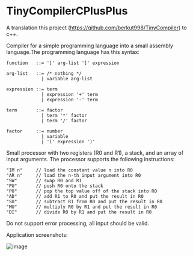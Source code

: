 # TinyCompilerCPlusPlus

A translation this project (https://github.com/berkut998/TinyCompiler) to c++.

Compiler for a simple programming language into a small assembly language.The programming language has this syntax:
    
    function   ::= '[' arg-list ']' expression

    arg-list   ::= /* nothing */
                 | variable arg-list

    expression ::= term
                 | expression '+' term
                 | expression '-' term

    term       ::= factor
                 | term '*' factor
                 | term '/' factor

    factor     ::= number
                 | variable
                 | '(' expression ')'


Small processor with two registers (R0 and R1), a stack, and an array of input arguments. The processor supports the following instructions:

    "IM n"     // load the constant value n into R0
    "AR n"     // load the n-th input argument into R0
    "SW"       // swap R0 and R1
    "PU"       // push R0 onto the stack
    "PO"       // pop the top value off of the stack into R0
    "AD"       // add R1 to R0 and put the result in R0
    "SU"       // subtract R1 from R0 and put the result in R0
    "MU"       // multiply R0 by R1 and put the result in R0
    "DI"       // divide R0 by R1 and put the result in R0



Do not support error processing, all input should be valid.

Application screenshots:

![image](https://user-images.githubusercontent.com/66470614/180432847-34281d7a-377c-428a-9bc4-b0daa54f2c7e.png)
